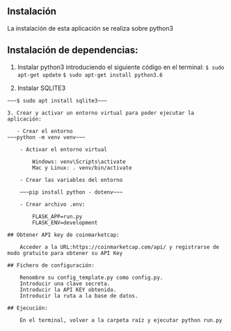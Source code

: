 ## Instalación

La instalación de esta aplicación se realiza sobre python3


## Instalación de dependencias:

1. Instalar python3 introduciendo el siguiente código en el terminal:
```$ sudo apt-get update```
```$ sudo apt-get install python3.6```


2. Instalar SQLITE3
   
~~~$ sudo apt update~~~
~~~$ sudo apt install sqlite3~~~

3. Crear y activar un entorno virtual para poder ejecutar la aplicación:

   - Crear el entorno 
~~~python -m venv venv~~~

    - Activar el entorno virtual
  
        Windows: venv\Scripts\activate
        Mac y Linux: . venv/bin/activate

    - Crear las variables del entorno

    ~~~pip install python - dotenv~~~

    - Crear archivo .env:

        FLASK_APP=run.py
        FLASK_ENV=development

## Obtener API key de coinmarketcap:

    Acceder a la URL:https://coinmarketcap.com/api/ y registrarse de modo gratuito para obtener su API Key

## Fichero de configuración:

    Renombre su config_template.py como config.py.
    Introducir una clave secreta.
    Introducir la API KEY obtenida.
    Introducir la ruta a la base de datos.

## Ejecución:

    En el terminal, volver a la carpeta raíz y ejecutar python run.py
